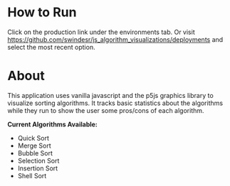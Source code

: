 # How to Run
 
Click on the production link under the environments tab. Or visit https://github.com/swindesr/js_algorithm_visualizations/deployments and select the most recent option.

# About

This application uses vanilla javascript and the p5js graphics library to visualize sorting algorithms. It tracks basic statistics about the algorithms while they run to show the user some pros/cons of each algorithm.

**Current Algorithms Available:**
* Quick Sort
* Merge Sort
* Bubble Sort
* Selection Sort
* Insertion Sort
* Shell Sort
